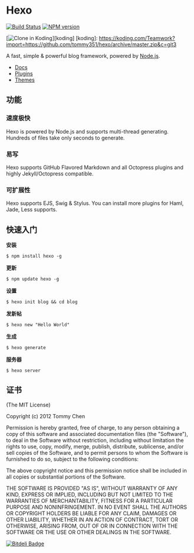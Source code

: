 # Hexo

[![Build Status](https://travis-ci.org/tommy351/hexo.png?branch=master)](https://travis-ci.org/tommy351/hexo)  [![NPM version](https://badge.fury.io/js/hexo.png)](http://badge.fury.io/js/hexo)

[![Clone in Koding](http://learn.koding.com/btn/clone_d.png)][koding]
[koding]: https://koding.com/Teamwork?import=https://github.com/tommy351/hexo/archive/master.zip&c=git3

A fast, simple & powerful blog framework, powered by [Node.js](http://nodejs.org).

- [Docs](http://zespia.tw/hexo/docs/)
- [Plugins](https://github.com/tommy351/hexo/wiki/Plugins)
- [Themes](https://github.com/tommy351/hexo/wiki/Themes)

## 功能

### 速度极快

Hexo is powered by Node.js and supports multi-thread generating. Hundreds of files take only seconds to generate.

### 易写

Hexo supports GitHub Flavored Markdown and all Octopress plugins and highly Jekyll/Octopress compatible.

### 可扩展性

Hexo supports EJS, Swig & Stylus. You can install more plugins for Haml, Jade, Less supports.

## 快速入门

**安装**

```
$ npm install hexo -g
```

**更新**

```
$ npm update hexo -g
```

**设置**

```
$ hexo init blog && cd blog
```

**发新帖**

```
$ hexo new "Hello World"
```

**生成**

```
$ hexo generate
```

**服务器**

```
$ hexo server
```

## 证书

(The MIT License)

Copyright (c) 2012 Tommy Chen

Permission is hereby granted, free of charge, to any person obtaining a copy of this software and associated documentation files (the "Software"), to deal in the Software without restriction, including without limitation the rights to use, copy, modify, merge, publish, distribute, sublicense, and/or sell copies of the Software, and to permit persons to whom the Software is furnished to do so, subject to the following conditions:

The above copyright notice and this permission notice shall be included in all copies or substantial portions of the Software.

THE SOFTWARE IS PROVIDED "AS IS", WITHOUT WARRANTY OF ANY KIND, EXPRESS OR IMPLIED, INCLUDING BUT NOT LIMITED TO THE WARRANTIES OF MERCHANTABILITY, FITNESS FOR A PARTICULAR PURPOSE AND NONINFRINGEMENT. IN NO EVENT SHALL THE AUTHORS OR COPYRIGHT HOLDERS BE LIABLE FOR ANY CLAIM, DAMAGES OR OTHER LIABILITY, WHETHER IN AN ACTION OF CONTRACT, TORT OR OTHERWISE, ARISING FROM, OUT OF OR IN CONNECTION WITH THE SOFTWARE OR THE USE OR OTHER DEALINGS IN THE SOFTWARE.


[![Bitdeli Badge](https://d2weczhvl823v0.cloudfront.net/tommy351/hexo/trend.png)](https://bitdeli.com/free "Bitdeli Badge")

